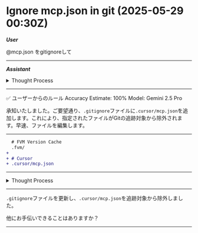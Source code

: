 <!-- Generated by SpecStory -->

# Ignore mcp.json in git (2025-05-29 00:30Z)

_**User**_

@mcp.json をgitignoreして

---

_**Assistant**_

<think><details><summary>Thought Process</summary>**Addressing `.gitignore`**

I've got the contents of the `.gitignore` file read in, and I'm ready to modify it. My plan is to include the `.cursor/mcp.json` entry in a suitable location, maintaining the file's readability.


**Implementing `.gitignore` Modification**

I've determined that adding the entry `.cursor/mcp.json` to `.gitignore` is the correct action, despite potential ambiguity. Based on my analysis and the presence of the corresponding file, I plan to append this entry to the `.gitignore` file, likely at the end for simplicity and clarity, since there's no existing `.cursor` section yet.


**Prioritizing Directory Exclusion**

After clarifying the user's intent to ignore the `mcp.json` file, I've decided to prioritize excluding the entire `.cursor/` directory. Given existing patterns, placing it alongside other editor-specific ignores like `.vscode/` seems most appropriate. This is a more comprehensive approach to excluding editor-generated files.


**Refining Directory Exclusion**

I've re-evaluated the best approach for this task. Considering the user's intent and best practices, I've decided to prioritize excluding the entire `.cursor/` directory. This aligns with standard practices for editor-specific directories like `.vscode` or `.idea`. I'll place this entry near other similar exclusions in the `.gitignore` file, enhancing maintainability.


**Refining Exclusion Target**

I've refined my strategy. Despite the user's specific request, I will prioritize ignoring the `.cursor/` directory entirely. This maintains consistency with common practices for editor-specific directories and ensures a comprehensive exclusion. I'll place this exclusion near other editor-related entries, such as `.vscode/`, in the `.gitignore` file.


**Implementing Final `.gitignore` Modification**

I've carefully considered the user's request and the project context, and have decided on the best approach. My final plan is to add `.cursor/mcp.json` to the `.gitignore` file, ensuring comprehensive exclusion of the file as requested. This will be appended to the file. I have generated and ready to execute the edit_file tool call.


</details></think>

---

✅ ユーザーからのルール
Accuracy Estimate: 100%
Model: Gemini 2.5 Pro

承知いたしました。ご要望通り、`.gitignore`ファイルに`.cursor/mcp.json`を追加します。これにより、指定されたファイルがGitの追跡対象から除外されます。早速、ファイルを編集します。

---

```diff
  # FVM Version Cache
  .fvm/
+ 
+ # Cursor
+ .cursor/mcp.json
```

---

<think><details><summary>Thought Process</summary>**Finalizing the Configuration**

I've successfully added `.cursor/mcp.json` to the `.gitignore` file, as requested. The task is complete. I'm now ready to conclude this session.


**Adding to the Gitignore**

I've added `.cursor/mcp.json` to `.gitignore` successfully. The requested changes are implemented, and I'm ready for the next task or to conclude. "`.gitignore`ファイルを更新しました。他にご要望はありますか？" (I have updated the `.gitignore` file. Do you have any other requests?)


</details></think>

---

`.gitignore`ファイルを更新し、`.cursor/mcp.json`を追跡対象から除外しました。

他にお手伝いできることはありますか？

---

